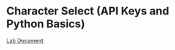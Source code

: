 # Character Select (API Keys and Python Basics)

[Lab Document](https://docs.google.com/document/d/1o1gaFFsUsLMXT0HKdvApPyT7DZInTBCLzYXFsp5Dqu4/edit?usp=sharing)

